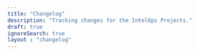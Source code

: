 ```yaml
---
title: "Changelog"
description: "Tracking changes for the IntelOps Projects."
draft: true
ignoreSearch: true
layout : "changelog"
---
```

